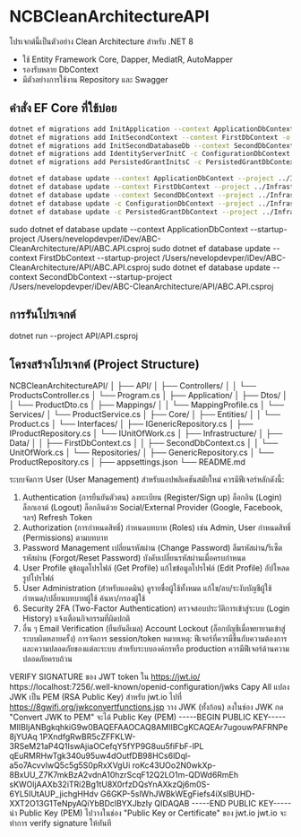 # NCBCleanArchitectureAPI

โปรเจกต์นี้เป็นตัวอย่าง Clean Architecture สำหรับ .NET 8

- ใช้ Entity Framework Core, Dapper, MediatR, AutoMapper
- รองรับหลาย DbContext
- มีตัวอย่างการใช้งาน Repository และ Swagger

## คำสั่ง EF Core ที่ใช้บ่อย

```bash
dotnet ef migrations add InitApplication --context ApplicationDbContext -o Data/Migrations/Application/ApplicationDb --project ../Infrastructure/Infrastructure.csproj --startup-project ../API/ABC.API.csproj
dotnet ef migrations add InitSecondContext --context FirstDbContext -o Data/Migrations/Application/FirstDb --project ../Infrastructure/Infrastructure.csproj --startup-project ../API/ABC.API.csproj
dotnet ef migrations add InitSecondDatabaseDb --context SecondDbContext -o Data/Migrations/Application/SecondDb --project ../Infrastructure/Infrastructure.csproj --startup-project ../API/ABC.API.csproj
dotnet ef migrations add IdentityServerInitC -c ConfigurationDbContext -o Data/Migrations/IdentityServer/ConfigurationDb --project ../Infrastructure/Infrastructure.csproj --startup-project ./ABC.API.csproj
dotnet ef migrations add PersistedGrantInitsC -c PersistedGrantDbContext -o Data/Migrations/IdentityServer/PersistedGrantDb --project ../Infrastructure/Infrastructure.csproj --startup-project ./ABC.API.csproj

dotnet ef database update --context ApplicationDbContext --project ../Infrastructure/Infrastructure.csproj --startup-project ../API/ABC.API.csproj
dotnet ef database update --context FirstDbContext --project ../Infrastructure/Infrastructure.csproj --startup-project ../API/ABC.API.csproj
dotnet ef database update --context SecondDbContext --project ../Infrastructure/Infrastructure.csproj --startup-project ../API/ABC.API.csproj
dotnet ef database update -c ConfigurationDbContext --project ../Infrastructure/Infrastructure.csproj --startup-project ../API/ABC.API.csproj
dotnet ef database update -c PersistedGrantDbContext --project ../Infrastructure/Infrastructure.csproj --startup-project ../API/ABC.API.csproj

```

sudo dotnet ef database update --context ApplicationDbContext --startup-project /Users/nevelopdevper/iDev/ABC-CleanArchitecture/API/ABC.API.csproj
sudo dotnet ef database update --context FirstDbContext --startup-project /Users/nevelopdevper/iDev/ABC-CleanArchitecture/API/ABC.API.csproj
sudo dotnet ef database update --context SecondDbContext --startup-project /Users/nevelopdevper/iDev/ABC-CleanArchitecture/API/ABC.API.csproj

## การรันโปรเจกต์

dotnet run --project API/API.csproj

<!-- โครงสร้างโปรเจกต์ (Project Structure) ที่เหมาะสมสำหรับ Clean Architecture -->

## โครงสร้างโปรเจกต์ (Project Structure)

NCBCleanArchitectureAPI/
│
├── API/
│ ├── Controllers/
│ │ └── ProductsController.cs
│ └── Program.cs
│
├── Application/
│ ├── Dtos/
│ │ └── ProductDto.cs
│ ├── Mappings/
│ │ └── MappingProfile.cs
│ └── Services/
│ └── ProductService.cs
│
├── Core/
│ ├── Entities/
│ │ └── Product.cs
│ └── Interfaces/
│ ├── IGenericRepository.cs
│ ├── IProductRepository.cs
│ └── IUnitOfWork.cs
│
├── Infrastructure/
│ ├── Data/
│ │ ├── FirstDbContext.cs
│ │ ├── SecondDbContext.cs
│ │ └── UnitOfWork.cs
│ └── Repositories/
│ ├── GenericRepository.cs
│ └── ProductRepository.cs
│
├── appsettings.json
└── README.md

ระบบจัดการ User (User Management) สำหรับแอปพลิเคชันสมัยใหม่ ควรมีฟีเจอร์หลักดังนี้:

1. Authentication (การยืนยันตัวตน)
   ลงทะเบียน (Register/Sign up)
   ล็อกอิน (Login)
   ล็อกเอาต์ (Logout)
   ล็อกอินด้วย Social/External Provider (Google, Facebook, ฯลฯ)
   Refresh Token
2. Authorization (การกำหนดสิทธิ์)
   กำหนดบทบาท (Roles) เช่น Admin, User
   กำหนดสิทธิ์ (Permissions) ตามบทบาท
3. Password Management
   เปลี่ยนรหัสผ่าน (Change Password)
   ลืมรหัสผ่าน/รีเซ็ตรหัสผ่าน (Forgot/Reset Password)
   บังคับเปลี่ยนรหัสผ่านเมื่อครบกำหนด
4. User Profile
   ดูข้อมูลโปรไฟล์ (Get Profile)
   แก้ไขข้อมูลโปรไฟล์ (Edit Profile)
   อัปโหลดรูปโปรไฟล์
5. User Administration (สำหรับแอดมิน)
   ดูรายชื่อผู้ใช้ทั้งหมด
   แก้ไข/ลบ/ระงับบัญชีผู้ใช้
   กำหนด/เปลี่ยนบทบาทผู้ใช้
   ค้นหา/กรองผู้ใช้
6. Security
   2FA (Two-Factor Authentication)
   ตรวจสอบประวัติการเข้าสู่ระบบ (Login History)
   แจ้งเตือนกิจกรรมที่ผิดปกติ
7. อื่น ๆ
   Email Verification (ยืนยันอีเมล)
   Account Lockout (ล็อกบัญชีเมื่อพยายามเข้าสู่ระบบผิดหลายครั้ง)
   การจัดการ session/token
   หมายเหตุ:
   ฟีเจอร์ที่ควรมีขึ้นกับความต้องการและความปลอดภัยของแต่ละระบบ
   สำหรับระบบองค์กรหรือ production ควรมีฟีเจอร์ด้านความปลอดภัยครบถ้วน

VERIFY SIGNATURE ของ JWT token ใน https://jwt.io/
https://localhost:7256/.well-known/openid-configuration/jwks
Capy All
แปลง JWK เป็น PEM (RSA Public Key) สำหรับ jwt.io
ไปที่ https://8gwifi.org/jwkconvertfunctions.jsp
วาง JWK (ทั้งก้อน) ลงในช่อง JWK
กด "Convert JWK to PEM"
จะได้ Public Key (PEM)
-----BEGIN PUBLIC KEY-----
MIIBIjANBgkqhkiG9w0BAQEFAAOCAQ8AMIIBCgKCAQEAr7ugouwPAFRNPe8jYUAq
1PXndfgRwBR5cZFFKLW-3RSeM21aP4Q1IswAjiaOCefqY5fYP9G8uu5fiFbF-lPL
qEuRMRHwTgk340u95uw4dOutfDB98HCs6lDql-a5o7AcvvIwQ5c5g5S0pRxXVgUi
roKc43UOo2N0wkXp-8BxUU_Z7K7mkBzA2vdnA10hzrScqF12Q2LO1m-QDWd6RmEh
sKWOljAAXb32iTRi2Bg1tU8X0rfzDQsYnAXkzQj6m0S-6YL5IUtAUP_jichgHHdv
G6GKP-5slWhJWBkWEgFiefs4iXsIBUHD-XXT2O13G1TeNpyAQiYbBDclBYXJbzIy
QIDAQAB
-----END PUBLIC KEY-----
นำ Public Key (PEM) ไปวางในช่อง "Public Key or Certificate" ของ jwt.io
jwt.io จะทำการ verify signature ให้ทันที
